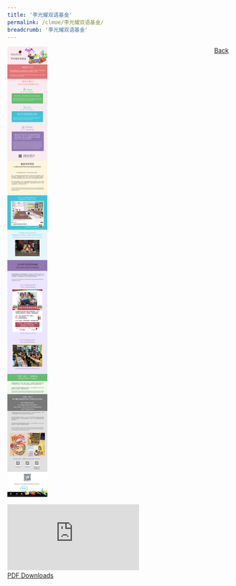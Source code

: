 ```yaml
---
title: '李光耀双语基金'
permalink: /clmoe/李光耀双语基金/
breadcrumb: '李光耀双语基金'
---
```

<a href="/gallery/华文学习展示区-chinese-exhibitions-e/community-partners/" style="float:right;">Back</a>
 <img src="/images/LKYFB-CL.jpg"> <br/>
<div class="video-container">
  <iframe src="https://www.youtube.com/embed/d6fmLlW8eoE" frameborder="0" allow="accelerometer; autoplay; encrypted-media; gyroscope; picture-in-picture" allowfullscreen></iframe></div>
<a href="/Sharing-Sessions/01-website-exhibitor-template-pdf.pdf" download>PDF Downloads</a>


